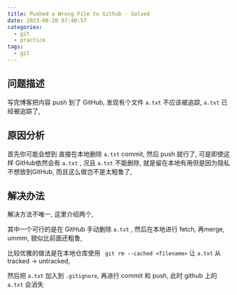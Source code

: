 ```yaml
---
title: Pushed a Wrong File to Github - Solved
date: 2023-08-20 07:40:57
categories:
  - git
  - practice
tags:
  - git
---
```


## 问题描述

写完博客把内容 push 到了 GitHub, 发现有个文件 `a.txt`  不应该被追踪, `a.txt` 已经被追踪了, 

## 原因分析

首先你可能会想到 直接在本地删除  `a.txt`  commit, 然后 push 就行了, 可是即使这样 GitHub依然会有  `a.txt`  , 况且  `a.txt`  不能删除, 就是留在本地有用但是因为隐私不想放到GitHub, 而且这么做岂不是太粗鲁了, 

## 解决办法

解决方法不唯一, 这里介绍两个, 

其中一个可行的是在 GitHub 手动删除 `a.txt`  , 然后在本地进行 fetch, 再merge, ummm, 貌似比前面还粗鲁, 

比较优雅的做法是在本地仓库使用 ` git rm --cached <filename>` 让 `a.txt` 从 tracked -> untracked, 

然后把 `a.txt` 加入到 `.gitignore`, 再进行 commit 和 push, 此时 github 上的 `a.txt` 会消失

